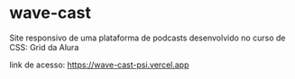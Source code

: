 # wave-cast
Site responsivo de uma plataforma de podcasts desenvolvido no curso de CSS: Grid da Alura

link de acesso: https://wave-cast-psi.vercel.app
